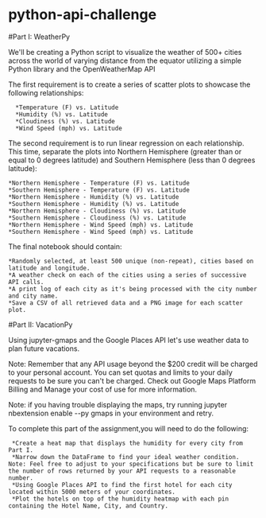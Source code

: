 # python-api-challenge

#Part I: WeatherPy

We'll be creating a Python script to visualize the weather of 500+ cities across the world of varying distance from the equator utilizing a simple Python library and the OpenWeatherMap API



The first requirement is to create a series of scatter plots to showcase the following relationships:

      *Temperature (F) vs. Latitude
      *Humidity (%) vs. Latitude
      *Cloudiness (%) vs. Latitude
      *Wind Speed (mph) vs. Latitude
      

The second requirement is to run linear regression on each relationship. This time, separate the plots into Northern Hemisphere (greater than or equal to 0 degrees latitude) and Southern Hemisphere (less than 0 degrees latitude):

    *Northern Hemisphere - Temperature (F) vs. Latitude
    *Southern Hemisphere - Temperature (F) vs. Latitude
    *Northern Hemisphere - Humidity (%) vs. Latitude
    *Southern Hemisphere - Humidity (%) vs. Latitude
    *Northern Hemisphere - Cloudiness (%) vs. Latitude
    *Southern Hemisphere - Cloudiness (%) vs. Latitude
    *Northern Hemisphere - Wind Speed (mph) vs. Latitude
    *Southern Hemisphere - Wind Speed (mph) vs. Latitude


The final notebook should contain:

    *Randomly selected, at least 500 unique (non-repeat), cities based on latitude and longitude.
    *A weather check on each of the cities using a series of successive API calls.
    *A print log of each city as it's being processed with the city number and city name.
    *Save a CSV of all retrieved data and a PNG image for each scatter plot.


#Part II: VacationPy


Using jupyter-gmaps and the Google Places API let's use weather data to plan future vacations.


Note: Remember that any API usage beyond the $200 credit will be charged to your personal account. You can set quotas and limits to your daily requests to be sure you can't be charged. Check out Google Maps Platform Billing and Manage your cost of use for more information.


Note: if you having trouble displaying the maps, try running jupyter nbextension enable --py gmaps in your environment and retry.


To complete this part of the assignment,you will need to do the following:
       
     *Create a heat map that displays the humidity for every city from Part I.
     *Narrow down the DataFrame to find your ideal weather condition. Note: Feel free to adjust to your specifications but be sure to limit the number of rows returned by your API requests to a reasonable number.
     *Using Google Places API to find the first hotel for each city located within 5000 meters of your coordinates.
     *Plot the hotels on top of the humidity heatmap with each pin containing the Hotel Name, City, and Country.
